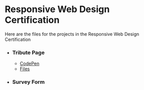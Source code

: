 # Responsive Web Design Certification

Here are the files for the projects in the Responsive Web Design Certification 

- ### Tribute Page 
    - [CodePen](https://codepen.io/pumacens/pen/VwLVjGy)
    - [Files](./Tribute-Page)

- ### Survey Form